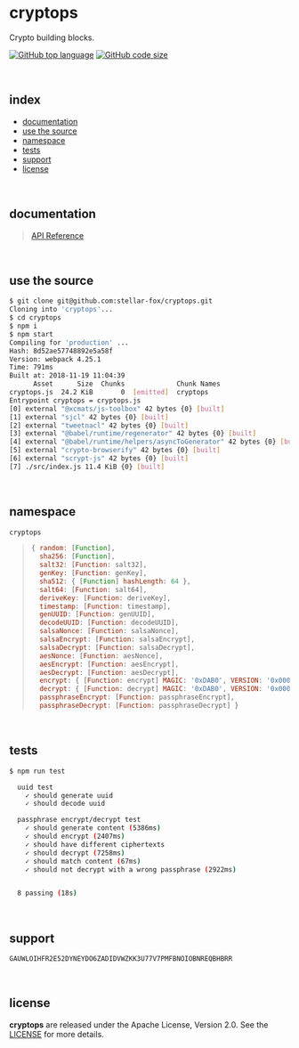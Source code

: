 # cryptops

Crypto building blocks.

[![GitHub top language](https://img.shields.io/github/languages/top/stellar-fox/cryptops.svg)](https://github.com/stellar-fox/cryptops)
[![GitHub code size](https://img.shields.io/github/languages/code-size/stellar-fox/cryptops.svg)](https://github.com/stellar-fox/cryptops)

<br />




## index

* [documentation](#documentation)
* [use the source](#use-the-source)
* [namespace](#namespace)
* [tests](#tests)
* [support](#support)
* [license](#license)

<br />




## documentation

> [API Reference](https://stellar-fox.github.io/cryptops/)

<br />




## use the source

```bash
$ git clone git@github.com:stellar-fox/cryptops.git
Cloning into 'cryptops'...
$ cd cryptops
$ npm i
$ npm start
Compiling for 'production' ...
Hash: 8d52ae57748892e5a58f
Version: webpack 4.25.1
Time: 791ms
Built at: 2018-11-19 11:04:39
      Asset      Size  Chunks             Chunk Names
cryptops.js  24.2 KiB       0  [emitted]  cryptops
Entrypoint cryptops = cryptops.js
[0] external "@xcmats/js-toolbox" 42 bytes {0} [built]
[1] external "sjcl" 42 bytes {0} [built]
[2] external "tweetnacl" 42 bytes {0} [built]
[3] external "@babel/runtime/regenerator" 42 bytes {0} [built]
[4] external "@babel/runtime/helpers/asyncToGenerator" 42 bytes {0} [built]
[5] external "crypto-browserify" 42 bytes {0} [built]
[6] external "scrypt-js" 42 bytes {0} [built]
[7] ./src/index.js 11.4 KiB {0} [built]
```

<br />




## namespace

```javascript
cryptops
```

> ```javascript
> { random: [Function],
>   sha256: [Function],
>   salt32: [Function: salt32],
>   genKey: [Function: genKey],
>   sha512: { [Function] hashLength: 64 },
>   salt64: [Function: salt64],
>   deriveKey: [Function: deriveKey],
>   timestamp: [Function: timestamp],
>   genUUID: [Function: genUUID],
>   decodeUUID: [Function: decodeUUID],
>   salsaNonce: [Function: salsaNonce],
>   salsaEncrypt: [Function: salsaEncrypt],
>   salsaDecrypt: [Function: salsaDecrypt],
>   aesNonce: [Function: aesNonce],
>   aesEncrypt: [Function: aesEncrypt],
>   aesDecrypt: [Function: aesDecrypt],
>   encrypt: { [Function: encrypt] MAGIC: '0xDAB0', VERSION: '0x0001' },
>   decrypt: { [Function: decrypt] MAGIC: '0xDAB0', VERSION: '0x0001' },
>   passphraseEncrypt: [Function: passphraseEncrypt],
>   passphraseDecrypt: [Function: passphraseDecrypt] }
> ```

<br />




## tests

```bash
$ npm run test

  uuid test
    ✓ should generate uuid
    ✓ should decode uuid

  passphrase encrypt/decrypt test
    ✓ should generate content (5386ms)
    ✓ should encrypt (2407ms)
    ✓ should have different ciphertexts
    ✓ should decrypt (7258ms)
    ✓ should match content (67ms)
    ✓ should not decrypt with a wrong passphrase (2922ms)


  8 passing (18s)
```

<br />




## support

```
GAUWLOIHFR2E52DYNEYDO6ZADIDVWZKK3U77V7PMFBNOIOBNREQBHBRR
```

<br />




## license

**cryptops** are released under the Apache License, Version 2.0. See the
[LICENSE](https://github.com/stellar-fox/cryptops/blob/master/LICENSE)
for more details.
